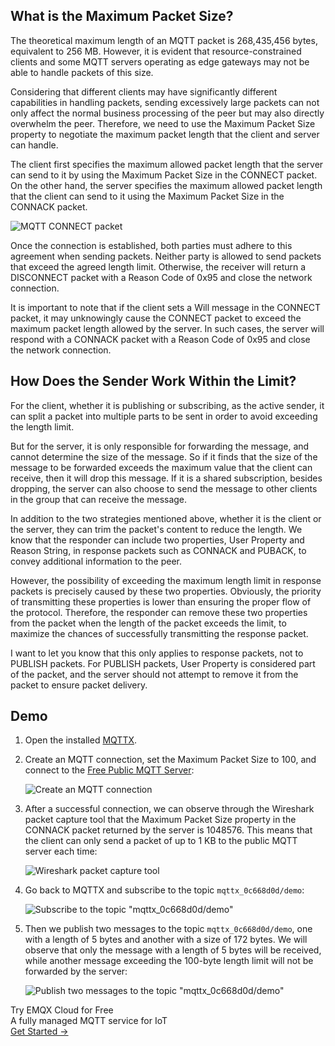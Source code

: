 ## What is the Maximum Packet Size?

The theoretical maximum length of an MQTT packet is 268,435,456 bytes, equivalent to 256 MB. However, it is evident that resource-constrained clients and some MQTT servers operating as edge gateways may not be able to handle packets of this size.

Considering that different clients may have significantly different capabilities in handling packets, sending excessively large packets can not only affect the normal business processing of the peer but may also directly overwhelm the peer. Therefore, we need to use the Maximum Packet Size property to negotiate the maximum packet length that the client and server can handle.

The client first specifies the maximum allowed packet length that the server can send to it by using the Maximum Packet Size in the CONNECT packet. On the other hand, the server specifies the maximum allowed packet length that the client can send to it using the Maximum Packet Size in the CONNACK packet.

![MQTT CONNECT packet](https://assets.emqx.com/images/1f64b4c59e8da8d446d823d6b8f20535.png)

Once the connection is established, both parties must adhere to this agreement when sending packets. Neither party is allowed to send packets that exceed the agreed length limit. Otherwise, the receiver will return a DISCONNECT packet with a Reason Code of 0x95 and close the network connection.

It is important to note that if the client sets a Will message in the CONNECT packet, it may unknowingly cause the CONNECT packet to exceed the maximum packet length allowed by the server. In such cases, the server will respond with a CONNACK packet with a Reason Code of 0x95 and close the network connection.

## How Does the Sender Work Within the Limit?

For the client, whether it is publishing or subscribing, as the active sender, it can split a packet into multiple parts to be sent in order to avoid exceeding the length limit.

But for the server, it is only responsible for forwarding the message, and cannot determine the size of the message. So if it finds that the size of the message to be forwarded exceeds the maximum value that the client can receive, then it will drop this message. If it is a shared subscription, besides dropping, the server can also choose to send the message to other clients in the group that can receive the message.

In addition to the two strategies mentioned above, whether it is the client or the server, they can trim the packet's content to reduce the length. We know that the responder can include two properties, User Property and Reason String, in response packets such as CONNACK and PUBACK, to convey additional information to the peer.

However, the possibility of exceeding the maximum length limit in response packets is precisely caused by these two properties. Obviously, the priority of transmitting these properties is lower than ensuring the proper flow of the protocol. Therefore, the responder can remove these two properties from the packet when the length of the packet exceeds the limit, to maximize the chances of successfully transmitting the response packet.

I want to let you know that this only applies to response packets, not to PUBLISH packets. For PUBLISH packets, User Property is considered part of the packet, and the server should not attempt to remove it from the packet to ensure packet delivery.

## Demo

1. Open the installed [MQTTX](https://mqttx.app/).

2. Create an MQTT connection, set the Maximum Packet Size to 100, and connect to the [Free Public MQTT Server](https://www.emqx.com/en/mqtt/public-mqtt5-broker):

   ![Create an MQTT connection](https://assets.emqx.com/images/784f1078a559f75b0c9ed10f30a5a218.png)

3. After a successful connection, we can observe through the Wireshark packet capture tool that the Maximum Packet Size property in the CONNACK packet returned by the server is 1048576. This means that the client can only send a packet of up to 1 KB to the public MQTT server each time:

   ![Wireshark packet capture tool](https://assets.emqx.com/images/0d6c9d52f8dbb2c052119386f0bb10b3.png)

4. Go back to MQTTX and subscribe to the topic `mqttx_0c668d0d/demo`:

   ![Subscribe to the topic "mqttx_0c668d0d/demo"](https://assets.emqx.com/images/8653151cecd5a961b77ba24a40373a4a.png)

5. Then we publish two messages to the topic `mqttx_0c668d0d/demo`, one with a length of 5 bytes and another with a size of 172 bytes. We will observe that only the message with a length of 5 bytes will be received, while another message exceeding the 100-byte length limit will not be forwarded by the server:

   ![Publish two messages to the topic "mqttx_0c668d0d/demo"](https://assets.emqx.com/images/833e937b1195e1ca9e11f719e350053d.png)



<section class="promotion">
    <div>
        Try EMQX Cloud for Free
        <div class="is-size-14 is-text-normal has-text-weight-normal">A fully managed MQTT service for IoT</div>
    </div>
    <a href="https://accounts.emqx.com/signup?continue=https://cloud-intl.emqx.com/console/deployments/0?oper=new" class="button is-gradient px-5">Get Started →</a>
</section>

